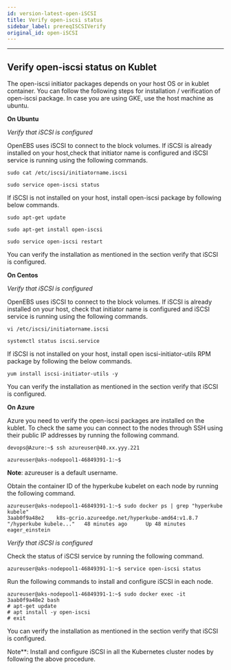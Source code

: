 ```yaml
---
id: version-latest-open-iSCSI
title: Verify open-iscsi status
sidebar_label: prereqISCSIVerify
original_id: open-iSCSI
---
```


------

## Verify open-iscsi status on Kublet

The open-iscsi initiator packages depends on your host OS or in kublet container. You can follow the following steps for installation / verification of open-iscsi package.  In case you are using GKE, use the host machine as ubuntu. 

**On Ubuntu**

*Verify that iSCSI is configured*

OpenEBS uses iSCSI to connect to the block volumes. If iSCSI is already installed on your host,check that initiator name is configured and iSCSI service is running using the following commands.

```
sudo cat /etc/iscsi/initiatorname.iscsi
```

```
sudo service open-iscsi status
```

If iSCSI is not installed on your host, install open-iscsi package by following below commands. 

```
sudo apt-get update
```

```
sudo apt-get install open-iscsi
```

```
sudo service open-iscsi restart
```

You can verify the installation as mentioned in the section verify that iSCSI is configured. 

**On Centos**

*Verify that iSCSI is configured*

OpenEBS uses iSCSI to connect to the block volumes. If iSCSI is already installed on your host, check that initiator name is configured and iSCSI service is running using the following commands.

```
vi /etc/iscsi/initiatorname.iscsi
```

```
systemctl status iscsi.service
```

If iSCSI is not installed on your host, install open iscsi-initiator-utils RPM package by following the below commands. 

```
yum install iscsi-initiator-utils -y
```

 You can verify the installation as mentioned in the section verify that iSCSI is configured. 

**On Azure**

Azure you need to verify the open-iscsi packages are installed on the kublet. To check the same you can connect to the nodes through SSH using their public IP addresses by running the following command.

```
devops@Azure:~$ ssh azureuser@40.xx.yyy.221

azureuser@aks-nodepool1-46849391-1:~$
```

 **Note**: azureuser is a default username.

Obtain the container ID of the hyperkube kubelet on each node by running the following command.

```
azureuser@aks-nodepool1-46849391-1:~$ sudo docker ps | grep "hyperkube kubele" 
3aab0f9a48e2    k8s-gcrio.azureedge.net/hyperkube-amd64:v1.8.7   "/hyperkube kubele..."   48 minutes ago      Up 48 minutes                           eager_einstein
```

*Verify that iSCSI is configured*

 Check the status of iSCSI service by running the following command.

```
azureuser@aks-nodepool1-46849391-1:~$ service open-iscsi status
```

Run the following commands to install and configure iSCSI in each node.

```
azureuser@aks-nodepool1-46849391-1:~$ sudo docker exec -it 3aab0f9a48e2 bash
# apt-get update
# apt install -y open-iscsi
# exit
```

You can verify the installation as mentioned in the section verify that iSCSI is configured. 



Note**: Install and configure iSCSI in all the Kubernetes cluster nodes by following the above procedure.

<!-- Hotjar Tracking Code for https://docs.openebs.io -->
<script>
   (function(h,o,t,j,a,r){
       h.hj=h.hj||function(){(h.hj.q=h.hj.q||[]).push(arguments)};
       h._hjSettings={hjid:785693,hjsv:6};
       a=o.getElementsByTagName('head')[0];
       r=o.createElement('script');r.async=1;
       r.src=t+h._hjSettings.hjid+j+h._hjSettings.hjsv;
       a.appendChild(r);
   })(window,document,'https://static.hotjar.com/c/hotjar-','.js?sv=');
</script>
